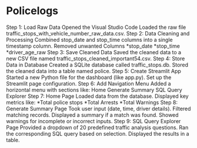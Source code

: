 # Policelogs
Step 1: Load Raw Data
  Opened the Visual Studio Code
  Loaded the raw file traffic_stops_with_vehicle_number_raw_data.csv.
Step 2: Data Cleaning and Processing
   Combined stop_date and stop_time columns into a single timestamp column.
   Removed unwanted Columns 
   *stop_date
   *stop_time
   *driver_age_raw
Step 3: Save Cleaned Data
    Saved the cleaned data to a new CSV file named traffic_stops_cleaned_important54.csv.
Step 4: Store Data in Database
    Created a SQLite database called traffic_stops.db.
    Stored the cleaned data into a table named police.
Step 5: Create Streamlit App
    Started a new Python file for the dashboard (like app.py).
    Set up the Streamlit page configuration.
Step 6: Add Navigation Menu
    Added a horizontal menu with sections like:
    Home
    Generate Summary
    SQL Query Explorer
Step 7: Home Page
    Loaded data from the database.
    Displayed key metrics like:
    *Total police stops
    *Total Arrests
    *Total Warnings
Step 8: Generate Summary Page
    Took user input (date, time, driver details).
    Filtered matching records.
    Displayed a summary if a match was found.
    Showed warnings for incomplete or incorrect inputs.
Step 9: SQL Query Explorer Page
    Provided a dropdown of 20 predefined traffic analysis questions.
    Ran the corresponding SQL query based on selection.
    Displayed the results in a table.
